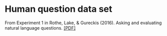 # Human question data set
From Experiment 1 in Rothe, Lake, & Gureckis (2016). Asking and evaluating natural language questions. [[PDF]](https://mindmodeling.org/cogsci2016/papers/0357/paper0357.pdf)
